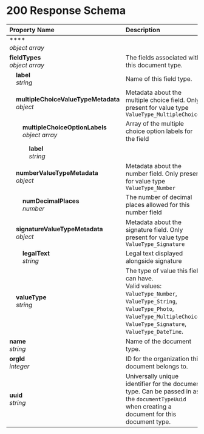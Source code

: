 # 200 Response Schema
| Property Name | Description |
| :------------ | :---------- |
| ****<br/>_object array_ |  |
| **fieldTypes**<br/>_object array_ | The fields associated with this document type. |
| **&nbsp;&nbsp;&nbsp;&nbsp;label**<br/>_&nbsp;&nbsp;&nbsp;&nbsp;string_ | Name of this field type. |
| **&nbsp;&nbsp;&nbsp;&nbsp;multipleChoiceValueTypeMetadata**<br/>_&nbsp;&nbsp;&nbsp;&nbsp;object_ | Metadata about the multiple choice field. Only present for value type `ValueType_MultipleChoice` |
| **&nbsp;&nbsp;&nbsp;&nbsp;&nbsp;&nbsp;&nbsp;&nbsp;multipleChoiceOptionLabels**<br/>_&nbsp;&nbsp;&nbsp;&nbsp;&nbsp;&nbsp;&nbsp;&nbsp;object array_ | Array of the multiple choice option labels for the field |
| **&nbsp;&nbsp;&nbsp;&nbsp;&nbsp;&nbsp;&nbsp;&nbsp;&nbsp;&nbsp;&nbsp;&nbsp;label**<br/>_&nbsp;&nbsp;&nbsp;&nbsp;&nbsp;&nbsp;&nbsp;&nbsp;&nbsp;&nbsp;&nbsp;&nbsp;string_ |  |
| **&nbsp;&nbsp;&nbsp;&nbsp;numberValueTypeMetadata**<br/>_&nbsp;&nbsp;&nbsp;&nbsp;object_ | Metadata about the number field. Only present for value type `ValueType_Number` |
| **&nbsp;&nbsp;&nbsp;&nbsp;&nbsp;&nbsp;&nbsp;&nbsp;numDecimalPlaces**<br/>_&nbsp;&nbsp;&nbsp;&nbsp;&nbsp;&nbsp;&nbsp;&nbsp;number_ | The number of decimal places allowed for this number field |
| **&nbsp;&nbsp;&nbsp;&nbsp;signatureValueTypeMetadata**<br/>_&nbsp;&nbsp;&nbsp;&nbsp;object_ | Metadata about the signature field. Only present for value type `ValueType_Signature` |
| **&nbsp;&nbsp;&nbsp;&nbsp;&nbsp;&nbsp;&nbsp;&nbsp;legalText**<br/>_&nbsp;&nbsp;&nbsp;&nbsp;&nbsp;&nbsp;&nbsp;&nbsp;string_ | Legal text displayed alongside signature |
| **&nbsp;&nbsp;&nbsp;&nbsp;valueType**<br/>_&nbsp;&nbsp;&nbsp;&nbsp;string_ | The type of value this field can have.<br/>Valid values: `ValueType_Number`, `ValueType_String`, `ValueType_Photo`, `ValueType_MultipleChoice`, `ValueType_Signature`, `ValueType_DateTime`. |
| **name**<br/>_string_ | Name of the document type. |
| **orgId**<br/>_integer_ | ID for the organization this document belongs to. |
| **uuid**<br/>_string_ | Universally unique identifier for the document type. Can be passed in as the `documentTypeUuid` when creating a document for this document type. |
